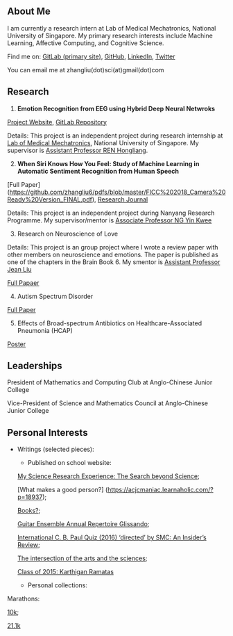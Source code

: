 ## About Me

I am currently a research intern at Lab of Medical Mechatronics, National University of Singapore. My primary research interests include Machine Learning, Affective Computing, and Cognitive Science. 

Find me on: [GitLab (primary site)](https://gitlab.com/Liu6), [GitHub](https://github.com/zhangliu6), [LinkedIn](https://www.linkedin.com/in/liu-zhang-384a85132/), [Twitter](https://twitter.com/ireallyloveELL)

You can email me at zhangliu(dot)sci(at)gmail(dot)com

## Research

1. **Emotion Recognition from EEG using Hybrid Deep Neural Netwroks**

[Project Website](https://sites.google.com/view/liu-zhang/home), [GitLab Repository](https://gitlab.com/mobarakol.islam/Zhang_Liu.git)

Details: This project is an independent project during research internship at [Lab of Medical Mechatronics](http://bioeng.nus.edu.sg/mm/), National University of Singapore. My supervisor is [Assistant Professor REN Hongliang](http://www.bioeng.nus.edu.sg/people/PI/REN/).

2. **When Siri Knows How You Feel: Study of Machine Learning in Automatic Sentiment Recognition from Human Speech**

[Full Paper] (https://github.com/zhangliu6/pdfs/blob/master/FICC%202018_Camera%20Ready%20Version_FINAL.pdf), [Research Journal](https://github.com/zhangliu6/pdfs/blob/master/Research%20Journal.pdf)

Details: This project is an independent project during Nanyang Research Programme. My supervisor/mentor is [Associate Professor NG Yin Kwee](http://research.ntu.edu.sg/expertise/academicprofile/Pages/StaffProfile.aspx?ST_EMAILID=MYKNG)

3. Research on Neuroscience of Love

Details: This project is an group project where I wrote a review paper with other members on neuroscience and emotions. The paper is published as one of the chapters in the Brain Book 6. My smentor is [Assistant Professor Jean Liu](https://www.yale-nus.edu.sg/about/faculty/jean-liu/)

[Full Papaer](https://github.com/zhangliu6/pdfs/blob/master/Neuroscience%20of%20Love_ACJC_Finalised.pdf)

4. Autism Spectrum Disorder

[Full Paper](https://github.com/zhangliu6/pdfs/blob/master/Autism%20Spectrum%20Disorder_ACJC_STEP-NUS%20Sunburnst%20Camp%202017.pdf)

5. Effects of Broad-spectrum Antibiotics on Healthcare-Associated Pneumonia (HCAP)

[Poster](https://github.com/zhangliu6/pdfs/blob/master/Pneumonia%20poster%20FINAL.pdf)

## Leaderships

President of Mathematics and Computing Club at Anglo-Chinese Junior College

Vice-President of Science and Mathematics Council at Anglo-Chinese Junior College

## Personal Interests

* Writings (selected pieces):

  * Published on school website:
  
  [My Science Research Experience: The Search beyond Science](https://acjcmaniac.learnaholic.com/?p=19328);
  
  [What makes a good person?] (https://acjcmaniac.learnaholic.com/?p=18937);

  [Books?](https://acjcmaniac.learnaholic.com/?p=18945);

  [Guitar Ensemble Annual Repertoire Glissando](https://acjcmaniac.learnaholic.com/?p=17542);

  [International C. B. Paul Quiz (2016) ‘directed’ by SMC: An Insider’s Review](https://acjcmaniac.learnaholic.com/?p=17560);

  [The intersection of the arts and the sciences](https://acjcmaniac.learnaholic.com/?p=17279);

  [Class of 2015: Karthigan Ramatas](https://acjcmaniac.learnaholic.com/?p=17182)

  * Personal collections:
  

Marathons:

[10k](https://github.com/zhangliu6/pdfs/blob/master/21414.pdf);

[21.1k](https://github.com/zhangliu6/pdfs/blob/master/SCSM%202017%20Cert.pdf)

